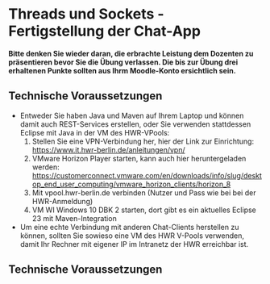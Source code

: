 # Threads und Sockets - Fertigstellung der Chat-App

**Bitte denken Sie wieder daran, die erbrachte Leistung dem Dozenten zu präsentieren bevor Sie die Übung verlassen. Die bis zur Übung drei erhaltenen Punkte sollten aus Ihrm Moodle-Konto ersichtlich sein.**

## Technische Voraussetzungen
  
* Entweder Sie haben Java und Maven auf Ihrem Laptop und können damit auch REST-Services erstellen, oder Sie verwenden stattdessen Eclipse mit Java in der VM des HWR-VPools:
  1. Stellen Sie eine VPN-Verbindung her, hier der Link zur Einrichtung: https://www.it.hwr-berlin.de/anleitungen/vpn/
  2. VMware Horizon Player starten, kann auch hier heruntergeladen werden: https://customerconnect.vmware.com/en/downloads/info/slug/desktop_end_user_computing/vmware_horizon_clients/horizon_8
  3. Mit vpool.hwr-berlin.de verbinden (Nutzer und Pass wie bei bei der HWR-Anmeldung)
  4. VM WI Windows 10 DBK 2 starten, dort gibt es ein aktuelles Eclipse 23 mit Maven-Integration
* Um eine echte Verbindung mit anderen Chat-Clients herstellen zu können, sollten Sie sowieso eine VM des HWR V-Pools verwenden, damit Ihr Rechner mit eigener IP im Intranetz der HWR erreichbar ist.

## Technische Voraussetzungen

